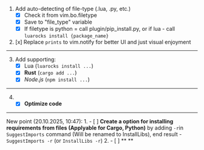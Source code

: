 1. Add auto-detecting of file-type (.lua, .py, etc.)
    - [x] Check it from vim.bo.filetype
    - [x] Save to "file_type" variable
    - [x] If filetype is python = call plugin/pip_install.py, or if lua - call `luarocks install {package_name}`
2. [x] Replace `prints` to vim.notify for better UI and just visual enjoyment
---
3. Add supporting:
    - [x] Lua (`luarocks install ...`)
    - [x] **Rust** (`cargo add ...`)
    - [x] *Node.js* (`npm install ...`)
---
4. - [x] **Optimize code**
---
New point (20.10.2025, 10:47):
    1. - [ ] **Create a option for installing requirements from files (Applyable for Cargo, Python)** by adding `-r`in `SuggestImports` command (Will be renamed to InstallLibs), end result - `SuggestImports -r` (or `InstallLibs -r`)
    2. - [ ] ** **
